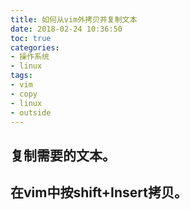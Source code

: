 ```yaml
---
title: 如何从vim外拷贝并复制文本
date: 2018-02-24 10:36:50
toc: true
categories:
- 操作系统
- linux
tags:
- vim
- copy
- linux
- outside
---
```


## 复制需要的文本。

## 在vim中按shift+Insert拷贝。
